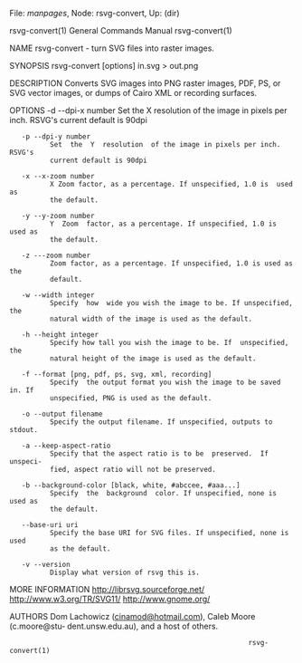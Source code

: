 File: *manpages*,  Node: rsvg-convert,  Up: (dir)

rsvg-convert(1)             General Commands Manual            rsvg-convert(1)



NAME
       rsvg-convert - turn SVG files into raster images.

SYNOPSIS
       rsvg-convert [options] in.svg > out.png

DESCRIPTION
       Converts  SVG  images  into  PNG  raster images, PDF, PS, or SVG vector
       images, or dumps of Cairo XML or recording surfaces.

   OPTIONS
       -d --dpi-x number
              Set the X resolution of the image in  pixels  per  inch.  RSVG's
              current default is 90dpi

       -p --dpi-y number
              Set  the  Y  resolution  of the image in pixels per inch. RSVG's
              current default is 90dpi

       -x --x-zoom number
              X Zoom factor, as a percentage. If unspecified, 1.0 is  used  as
              the default.

       -y --y-zoom number
              Y  Zoom  factor, as a percentage. If unspecified, 1.0 is used as
              the default.

       -z ---zoom number
              Zoom factor, as a percentage. If unspecified, 1.0 is used as the
              default.

       -w --width integer
              Specify  how  wide you wish the image to be. If unspecified, the
              natural width of the image is used as the default.

       -h --height integer
              Specify how tall you wish the image to be. If  unspecified,  the
              natural height of the image is used as the default.

       -f --format [png, pdf, ps, svg, xml, recording]
              Specify  the output format you wish the image to be saved in. If
              unspecified, PNG is used as the default.

       -o --output filename
              Specify the output filename. If unspecified, outputs to stdout.

       -a --keep-aspect-ratio
              Specify that the aspect ratio is to be  preserved.  If  unspeci‐
              fied, aspect ratio will not be preserved.

       -b --background-color [black, white, #abccee, #aaa...]
              Specify  the  background  color. If unspecified, none is used as
              the default.

       --base-uri uri
              Specify the base URI for SVG files. If unspecified, none is used
              as the default.

       -v --version
              Display what version of rsvg this is.

MORE INFORMATION
       http://librsvg.sourceforge.net/             http://www.w3.org/TR/SVG11/
       http://www.gnome.org/

AUTHORS
       Dom  Lachowicz   (cinamod@hotmail.com),   Caleb   Moore   (c.moore@stu‐
       dent.unsw.edu.au), and a host of others.



                                                               rsvg-convert(1)
